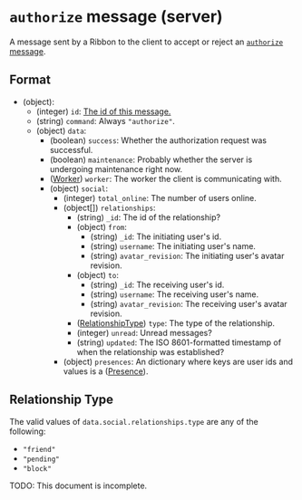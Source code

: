# `authorize` message (server)

A message sent by a Ribbon to the client to accept or reject an [`authorize` message](client_authorize.md).

## Format

* (object):
    * (integer) `id`: [The id of this message.](../Ribbon.md#id-messages)
    * (string) `command`: Always `"authorize"`.
    * (object) `data`:
        * (boolean) `success`: Whether the authorization request was successful.
        * (boolean) `maintenance`: Probably whether the server is undergoing maintenance right now.
        * ([Worker](../Data/Worker.md)) `worker`: The worker the client is communicating with.
        * (object) `social`:
            * (integer) `total_online`: The number of users online.
            * (object[]) `relationships`:
                * (string) `_id`: The id of the relationship?
                * (object) `from`:
                    * (string) `_id`: The initiating user's id.
                    * (string) `username`: The initiating user's name.
                    * (string) `avatar_revision`: The initiating user's avatar revision.
                * (object) `to`:
                    * (string) `_id`: The receiving user's id.
                    * (string) `username`: The receiving user's name.
                    * (string) `avatar_revision`: The receiving user's avatar revision.
                * ([RelationshipType](#Relationship-type)) `type`: The type of the relationship.
                * (integer) `unread`: Unread messages?
                * (string) `updated`: The ISO 8601-formatted timestamp of when the relationship was established?
            * (object) `presences`: An dictionary where keys are user ids and values is a ([Presence](../Data/Presence.md)).

## Relationship Type

The valid values of `data.social.relationships.type` are any of the following:

* `"friend"`
* `"pending"`
* `"block"`

TODO: This document is incomplete.
